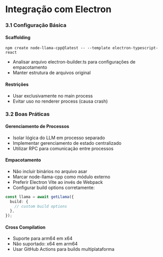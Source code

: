 # Integração com Electron

### 3.1 Configuração Básica

#### Scaffolding

```shell
npm create node-llama-cpp@latest -- --template electron-typescript-react
```

- Analisar arquivo electron-builder.ts para configurações de empacotamento
- Manter estrutura de arquivos original

#### Restrições

- Usar exclusivamente no main process
- Evitar uso no renderer process (causa crash)

### 3.2 Boas Práticas

#### Gerenciamento de Processos

- Isolar lógica do LLM em processo separado
- Implementar gerenciamento de estado centralizado
- Utilizar RPC para comunicação entre processos

#### Empacotamento

- Não incluir binários no arquivo asar
- Marcar node-llama-cpp como módulo externo
- Preferir Electron Vite ao invés de Webpack
- Configurar build options corretamente:

```typescript
const llama = await getLlama({
  build: {
    // custom build options
  },
});
```

#### Cross Compilation

- Suporte para arm64 em x64
- Não suportado: x64 em arm64
- Usar GitHub Actions para builds multiplataforma
